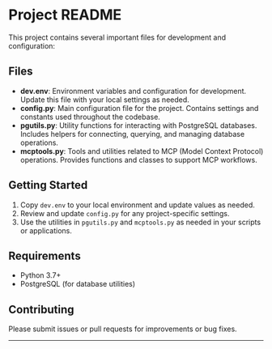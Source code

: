 # Project README

This project contains several important files for development and configuration:

## Files

- **dev.env**: Environment variables and configuration for development. Update this file with your local settings as needed.
- **config.py**: Main configuration file for the project. Contains settings and constants used throughout the codebase.
- **pgutils.py**: Utility functions for interacting with PostgreSQL databases. Includes helpers for connecting, querying, and managing database operations.
- **mcptools.py**: Tools and utilities related to MCP (Model Context Protocol) operations. Provides functions and classes to support MCP workflows.

## Getting Started

1. Copy `dev.env` to your local environment and update values as needed.
2. Review and update `config.py` for any project-specific settings.
3. Use the utilities in `pgutils.py` and `mcptools.py` as needed in your scripts or applications.

## Requirements

- Python 3.7+
- PostgreSQL (for database utilities)

## Contributing

Please submit issues or pull requests for improvements or bug fixes.

---

